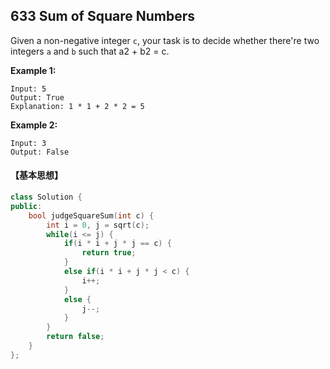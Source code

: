 ## 633 Sum of Square Numbers

Given a non-negative integer `c`, your task is to decide whether there're two integers `a` and `b` such that a2 + b2 = c.

**Example 1:**

```
Input: 5
Output: True
Explanation: 1 * 1 + 2 * 2 = 5

```

**Example 2:**

```
Input: 3
Output: False
```

#### 【基本思想】

```c++
class Solution {
public:
    bool judgeSquareSum(int c) {
        int i = 0, j = sqrt(c);
        while(i <= j) {
            if(i * i + j * j == c) {
                return true;
            }
            else if(i * i + j * j < c) {
                i++;
            }
            else {
                j--;
            }
        }
        return false;
    }
};
```

